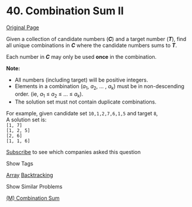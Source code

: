 # 40. Combination Sum II

[Original Page](https://leetcode.com/problems/combination-sum-ii/)

Given a collection of candidate numbers (**_C_**) and a target number (**_T_**), find all unique combinations in **_C_** where the candidate numbers sums to **_T_**.

Each number in **_C_** may only be used **once** in the combination.

**Note:**  

*   All numbers (including target) will be positive integers.
*   Elements in a combination (_a_<sub>1</sub>, _a_<sub>2</sub>, … , _a_<sub>k</sub>) must be in non-descending order. (ie, _a_<sub>1</sub> ≤ _a_<sub>2</sub> ≤ … ≤ _a_<sub>k</sub>).
*   The solution set must not contain duplicate combinations.

For example, given candidate set `10,1,2,7,6,1,5` and target `8`,  
A solution set is:  
`[1, 7]`  
`[1, 2, 5]`  
`[2, 6]`  
`[1, 1, 6]`  

<div>

[Subscribe](/subscribe/) to see which companies asked this question

</div>

<div>

<div id="tags" class="btn btn-xs btn-warning">Show Tags</div>

<span class="hidebutton">[Array](/tag/array/) [Backtracking](/tag/backtracking/)</span></div>

<div>

<div id="similar" class="btn btn-xs btn-warning">Show Similar Problems</div>

<span class="hidebutton">[(M) Combination Sum](/problems/combination-sum/)</span></div>